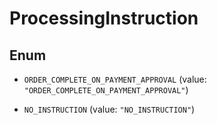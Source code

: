 

# ProcessingInstruction

## Enum


* `ORDER_COMPLETE_ON_PAYMENT_APPROVAL` (value: `"ORDER_COMPLETE_ON_PAYMENT_APPROVAL"`)

* `NO_INSTRUCTION` (value: `"NO_INSTRUCTION"`)



